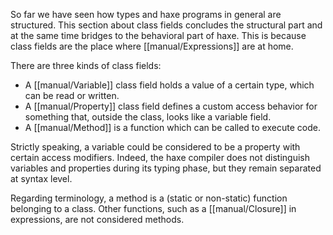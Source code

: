 So far we have seen how types and haxe programs in general are structured. This section about class fields concludes the structural part and at the same time bridges to the behavioral part of haxe. This is because class fields are the place where [[manual/Expressions]] are at home.

There are three kinds of class fields:



* A [[manual/Variable]] class field holds a value of a certain type, which can be read or written.
* A [[manual/Property]] class field defines a custom access behavior for something that, outside the class, looks like a variable field.
* A [[manual/Method]] is a function which can be called to execute code.


Strictly speaking, a variable could be considered to be a property with certain access modifiers. Indeed, the haxe compiler does not distinguish variables and properties during its typing phase, but they remain separated at syntax level.

Regarding terminology, a method is a (static or non-static) function belonging to a class. Other functions, such as a [[manual/Closure]] in expressions, are not considered methods.